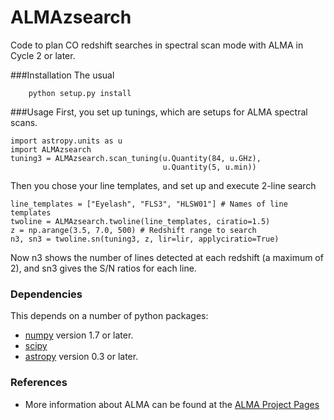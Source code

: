ALMAzsearch
===========

Code to plan CO redshift searches in spectral scan mode
with ALMA in Cycle 2 or later.

###Installation
The usual

        python setup.py install

###Usage
First, you set up tunings, which are setups for ALMA spectral scans.

    import astropy.units as u
    import ALMAzsearch
    tuning3 = ALMAzsearch.scan_tuning(u.Quantity(84, u.GHz),
                                      u.Quantity(5, u.min))	

Then you chose your line templates, and set up and execute 2-line search
     
    line_templates = ["Eyelash", "FLS3", "HLSW01"] # Names of line templates
    twoline = ALMAzsearch.twoline(line_templates, ciratio=1.5)
    z = np.arange(3.5, 7.0, 500) # Redshift range to search
    n3, sn3 = twoline.sn(tuning3, z, lir=lir, applyciratio=True)

Now n3 shows the number of lines detected at each redshift (a maximum of 2),
and sn3 gives the S/N ratios for each line.

### Dependencies
This depends on a number of python packages:

* [numpy](http://www.numpy.org/) version 1.7 or later.
* [scipy](http://www.scipy.org/)
* [astropy](http://www.astropy.org/) version 0.3 or later.

### References
* More information about ALMA can be found at the
  [ALMA Project Pages](http://www.almascience.nrao.edu)
